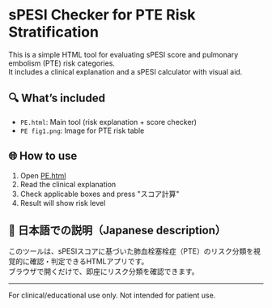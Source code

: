# sPESI Checker for PTE Risk Stratification

This is a simple HTML tool for evaluating sPESI score and pulmonary embolism (PTE) risk categories.  
It includes a clinical explanation and a sPESI calculator with visual aid.

## 🔍 What’s included

- `PE.html`: Main tool (risk explanation + score checker)
- `PE fig1.png`: Image for PTE risk table

## 🌐 How to use

1. Open [PE.html](https://plaquemap.github.io/spesi-checker/PE.html)
2. Read the clinical explanation
3. Check applicable boxes and press \"スコア計算\"
4. Result will show risk level

## 📝 日本語での説明（Japanese description）

このツールは、sPESIスコアに基づいた肺血栓塞栓症（PTE）のリスク分類を視覚的に確認・判定できるHTMLアプリです。  
ブラウザで開くだけで、即座にリスク分類を確認できます。

---

For clinical/educational use only. Not intended for patient use.

